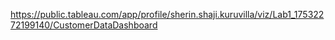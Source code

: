 https://public.tableau.com/app/profile/sherin.shaji.kuruvilla/viz/Lab1_17532272199140/CustomerDataDashboard